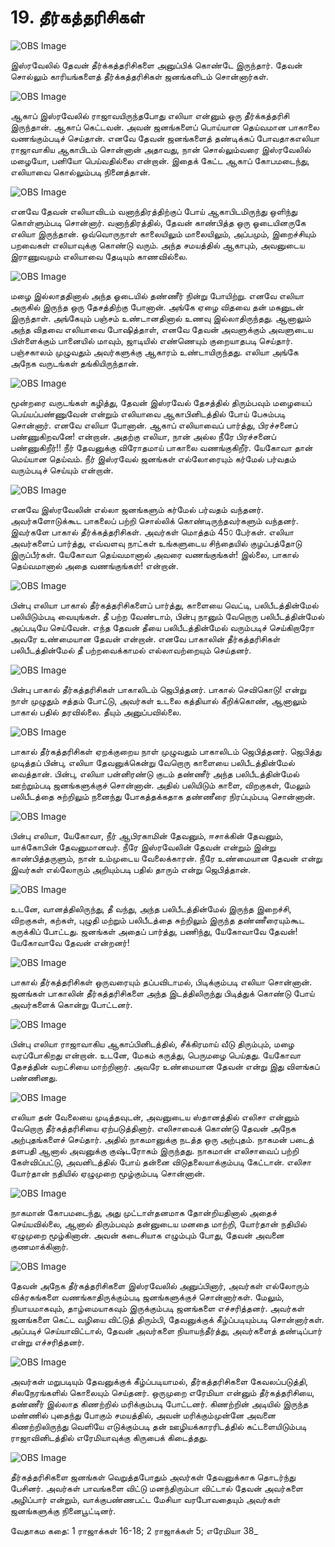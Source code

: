 # 19. தீர்கத்தரிசிகள்

![OBS Image](https://cdn.door43.org/obs/jpg/360px/obs-en-19-01.jpg)

இஸ்ரவேலில் தேவன் தீர்க்கத்தரிசிகளை அனுப்பிக் கொண்டே இருந்தார். தேவன் சொல்லும் காரியங்களைத் தீர்க்கத்தரிசிகள் ஜனங்களிடம் சொன்னார்கள்.

![OBS Image](https://cdn.door43.org/obs/jpg/360px/obs-en-19-02.jpg)

ஆகாப் இஸ்ரவேலில் ராஜாவயிருந்தபோது எலியா என்னும் ஒரு தீர்க்கத்தரிசி இருந்தான். ஆகாப் கெட்டவன். அவன் ஜனங்களைப் பொய்யான தெய்வமான பாகாலை வணங்கும்படிச் செய்தான். எனவே தேவன் ஜனங்களைத் தண்டிக்கப் போவதாகஎலியா ராஜாவாகிய ஆகாபிடம் சொன்னான் அதாவது, நான் சொல்லும்வரை இஸ்ரவேலில் மழையோ, பனியோ பெய்வதில்லை என்றான். இதைக் கேட்ட ஆகாப் கோபமடைந்து, எலியாவை கொல்லும்படி நினைத்தான்.

![OBS Image](https://cdn.door43.org/obs/jpg/360px/obs-en-19-03.jpg)

எனவே தேவன் எலியாவிடம் வனாந்திரத்திற்குப் போய் ஆகாபிடமிருந்து ஒளிந்து கொள்ளும்படி சொன்னார். வனாந்திரத்தில், தேவன் காண்பித்த ஒரு ஓடையினருகே எலியா இருந்தான். ஒவ்வொருநாள் காலையிலும் மாலையிலும், அப்பமும், இறைச்சியும் பறவைகள் எலியாவுக்கு கொண்டு வரும். அந்த சமயத்தில் ஆகாபும், அவனுடைய இராணுவமும் எலியாவை தேடியும் காணவில்லை. 

![OBS Image](https://cdn.door43.org/obs/jpg/360px/obs-en-19-04.jpg)

மழை இல்லாததினால் அந்த ஓடையில் தண்ணீர் நின்று போயிற்று. எனவே எலியா அருகில் இருந்த ஒரு தேசத்திற்கு போனான். அங்கே ஏழை விதவை தன் மகனுடன் இருந்தாள். அங்கேயும் பஞ்சம் உண்டானதினால் உணவு இல்லாதிருந்தது. ஆனாலும் அந்த விதவை எலியாவை போஷித்தாள், எனவே தேவன் அவளுக்கும் அவளுடைய பிள்ளைக்கும் பானையில் மாவும், ஜாடியில் எண்ணெயும் குறையாதபடி செய்தார். பஞ்சகாலம் முழுவதும் அவர்களுக்கு ஆகாரம் உண்டாயிருந்தது. எலியா அங்கே அநேக வருடங்கள் தங்கியிருந்தான்.

![OBS Image](https://cdn.door43.org/obs/jpg/360px/obs-en-19-05.jpg)

மூன்றரை வருடங்கள் கழித்து, தேவன் இஸ்ரவேல் தேசத்தில்  திரும்பவும் மழையைப் பெய்யப்பண்ணுவேன் என்றும் எலியாவை ஆகாபினிடத்தில் போய் பேசும்படி சொன்னார். எனவே எலியா போனான். ஆகாப் எலியாவைப் பார்த்து, பிரச்சனைப் பண்ணுகிறவனே! என்றான். அதற்கு எலியா, நான் அல்ல நீரே பிரச்சனைப் பண்ணுகிறீர்!! நீர் தேவனுக்கு விரோதமாய் பாகாலை வணங்குகிறீர். யேகோவா தான் மெய்யான தெய்வம். நீர்  இஸ்ரவேல் ஜனங்கள் எல்லோரையும் கர்மேல் பர்வதம் வரும்படிச் செய்யும் என்றான்.

![OBS Image](https://cdn.door43.org/obs/jpg/360px/obs-en-19-06.jpg)

எனவே இஸ்ரவேலின் எல்லா ஜனங்களும் கர்மேல் பர்வதம் வந்தனர். அவர்களோடுக்கூட பாகலைப் பற்றி சொல்லிக் கொண்டிருந்தவர்களும் வந்தனர். இவர்களே பாகால் தீர்க்கத்தரிசிகள். அவர்கள் மொத்தம் 45௦ பேர்கள். எலியா அவர்களைப் பார்த்து, எவ்வளவு நாட்கள் உங்களுடைய சிந்தையில் குழப்பத்தோடு இருப்பீர்கள். யேகோவா தெய்வமானால் அவரை வணங்குங்கள்! இல்லை, பாகால் தெய்வமானால் அதை வணங்குங்கள்! என்றான்.

![OBS Image](https://cdn.door43.org/obs/jpg/360px/obs-en-19-07.jpg)

பின்பு எலியா பாகால் தீர்கத்தரிசிகளைப் பார்த்து, காளையை வெட்டி, பலிபீடத்தின்மேல் பலியிடும்படி வையுங்கள். தீ பற்ற வேண்டாம், பின்பு நானும் வேறொரு பலிபீடத்தின்மேல் அப்படியே செய்வேன். எந்த தேவன் தீயை பலிபீடத்தின்மேல் வரும்படிச் செய்கிறாரோ அவரே உண்மையான தேவன் என்றான். எனவே பாகாலின் தீர்கத்தரிசிகள் பலிபீடத்தின்மேல் தீ பற்றவைக்காமல் எல்லாவற்றையும் செய்தனர்.

![OBS Image](https://cdn.door43.org/obs/jpg/360px/obs-en-19-08.jpg)

பின்பு பாகால் தீர்கத்தரிசிகள் பாகாலிடம் ஜெபித்தனர். பாகால் செவிகொடு! என்று நாள் முழுதும் சத்தம் போட்டு, அவர்கள் உடலை கத்தியால் கீறிக்கொண், ஆனாலும் பாகால் பதில் தரவில்லை. தீயும் அனுப்பவில்லை.

![OBS Image](https://cdn.door43.org/obs/jpg/360px/obs-en-19-09.jpg)

பாகால் தீர்கத்தரிசிகள் ஏறக்குறைய நாள் முழுவதும் பாகாலிடம் ஜெபித்தனர். ஜெபித்து முடித்தப் பின்பு, எலியா தேவனுக்கென்று வேறொரு காளையை பலிபீடத்தின்மேல் வைத்தான். பின்பு, எலியா பன்னிரண்டு குடம் தண்ணீர் அந்த பலிபீடத்தின்மேல் ஊற்றும்படி ஜனங்களுக்குச் சொன்னான். அதில் பலியிடும் காளை, விறகுகள், மேலும் பலிபீடத்தை சுற்றிலும் நனைந்து போகத்தக்கதாக தண்ணீரை நிரப்பும்படி சொன்னான்.

![OBS Image](https://cdn.door43.org/obs/jpg/360px/obs-en-19-10.jpg)

பின்பு எலியா, யேகோவா, நீர் ஆபிரகாமின் தேவனும், ஈசாக்கின் தேவனும், யாக்கோபின் தேவனுமானவர். நீரே இஸ்ரவேலின் தேவன் என்றும் இன்று காண்பித்தருளும், நான் உம்முடைய வேலைக்காரன். நீரே உண்மையான தேவன் என்று இவர்கள் எல்லோரும் அறியும்படி பதில் தாரும் என்று ஜெபித்தான். 

![OBS Image](https://cdn.door43.org/obs/jpg/360px/obs-en-19-11.jpg)

உடனே, வானத்திலிருந்து, தீ வந்து, அந்த பலிபீடத்தின்மேல் இருந்த இறைச்சி, விறகுகள், கற்கள், புழுதி மற்றும் பலிபீடத்தை சுற்றிலும் இருந்த தண்ணீரையும்கூட கருக்கிப் போட்டது. ஜனங்கள் அதைப் பார்த்து, பணிந்து, யேகோவாவே தேவன்! யேகோவாவே தேவன் என்றனர்!

![OBS Image](https://cdn.door43.org/obs/jpg/360px/obs-en-19-12.jpg)

பாகால் தீர்கத்தரிசிகள் ஒருவரையும் தப்பவிடாமல், பிடிக்கும்படி எலியா சொன்னான். ஜனங்கள் பாகாலின் தீர்கத்தரிசிகளை அந்த இடத்திலிருந்து  பிடித்துக் கொண்டு போய் அவர்களைக் கொன்று போட்டனர்.

![OBS Image](https://cdn.door43.org/obs/jpg/360px/obs-en-19-13.jpg)

பின்பு எலியா ராஜாவாகிய ஆகாப்பினிடத்தில், சீக்கிரமாய் வீடு திரும்பும், மழை வரப்போகிறது என்றான். உடனே, மேகம் கருத்து, பெருமழை பெய்தது. யேகோவா தேசத்தின் வறட்சியை மாற்றினார். அவரே உண்மையான தேவன் என்று இது விளங்கப் பண்ணினது.

![OBS Image](https://cdn.door43.org/obs/jpg/360px/obs-en-19-14.jpg)

எலியா தன் வேலையை முடித்தவுடன், அவனுடைய ஸ்தானத்தில் எலிசா என்னும் வேறொரு தீர்கத்தரிசியை ஏற்படுத்தினார். எலிசாவைக் கொண்டு தேவன் அநேக அற்புதங்களைச் செய்தார். அதில் நாகமானுக்கு நடத்த ஒரு அற்புதம். நாகமன் படைத் தளபதி ஆனால் அவனுக்கு குஷ்டரோகம் இருந்தது. நாகமான் எலிசாவைப் பற்றி கேள்விப்பட்டு, அவனிடத்தில் போய் தன்னை விடுதலையாக்கும்படி கேட்டான். எலிசா யோர்தான் நதியில் ஏழுமுறை மூழ்கும்படி சொன்னான். 

![OBS Image](https://cdn.door43.org/obs/jpg/360px/obs-en-19-15.jpg)

நாகமான் கோபமடைந்து, அது முட்டாள்தனமாக தோன்றியதினால் அதைச் செய்யவில்லை, ஆனால் திரும்பவும் தன்னுடைய மனதை மாற்றி, யோர்தான் நதியில் ஏழுமுறை மூழ்கினான். அவன் கடைசியாக எழும்பும் போது, தேவன் அவனை குணமாக்கினார்.

![OBS Image](https://cdn.door43.org/obs/jpg/360px/obs-en-19-16.jpg)

தேவன் அநேக தீர்கத்தரிசிகளை இஸ்ரவேலில் அனுப்பினார், அவர்கள் எல்லோரும் விக்ரகங்களை வணங்காதிருக்கும்படி ஜனங்களுக்குச் சொன்னார்கள். மேலும், நியாயமாகவும், தாழ்மையாகவும் இருக்கும்படி ஜனங்களை எச்சரித்தனர். அவர்கள் ஜனங்களை கெட்ட வழியை விட்டுத் திரும்பி, தேவனுக்குக் கீழ்ப்படியும்படி சொன்னார்கள். அப்படிச் செய்யாவிட்டால், தேவன் அவர்களை நியாயந்தீர்த்து, அவர்களைத் தண்டிப்பார் என்று எச்சரித்தனர்.

![OBS Image](https://cdn.door43.org/obs/jpg/360px/obs-en-19-17.jpg)

அவர்கள் மறுபடியும் தேவனுக்குக் கீழ்ப்படியாமல், தீர்கத்தரிசிகளை கேவலப்படுத்தி, சிலநேரங்களில் கொலையும் செய்தனர். ஒருமுறை எரேமியா என்னும் தீர்கத்தரிசியை, தண்ணீர் இல்லாத கிணற்றில் மரிக்கும்படி போட்டனர். கிணற்றின் அடியில் இருந்த மண்ணில் புதைந்து போகும் சமயத்தில், அவன் மரிக்கும்முன்னே அவனை கிணற்றிலிருந்து வெளியே எடுக்கும்படி தன் ஊழியக்காரரிடத்தில் கட்டளையிடும்படி ராஜாவினிடத்தில் எரேமியாவுக்கு கிருபைக் கிடைத்தது. 

![OBS Image](https://cdn.door43.org/obs/jpg/360px/obs-en-19-18.jpg)

தீர்கத்தரிசிகளை ஜனங்கள் வெறுத்தபோதும் அவர்கள் தேவனுக்காக தொடர்ந்து பேசினர். அவர்கள் பாவங்களை விட்டு மனந்திரும்பா விட்டால் தேவன் அவர்களை அழிப்பார் என்றும், வாக்குபண்ணபட்ட மேசியா வரபோவதையும் அவர்கள் ஜனங்களுக்கு நினைபூட்டினர்.

வேதாகம கதை: 1 ராஜாக்கள் 16-18; 
2 ராஜாக்கள் 5; எரேமியா 38_

